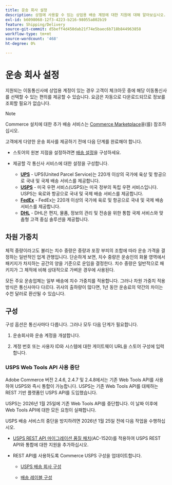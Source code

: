 ```yaml
---
title: 운송 회사 설정
description: 상점에 사용할 수 있는 상업용 배송 계정에 대한 지원에 대해 알아보십시오.
exl-id: b6098068-12f3-4223-b216-98055a802b19
feature: Shipping/Delivery
source-git-commit: d5beff4d450dab21f74e5baec6b718b844963858
workflow-type: tm+mt
source-wordcount: '468'
ht-degree: 0%

---
```


# 운송 회사 설정

지원되는 이동통신사에 상업용 계정이 있는 경우 고객이 체크아웃 중에 해당 이동통신사를 선택할 수 있는 편의를 제공할 수 있습니다. 요금은 자동으로 다운로드되므로 정보를 조회할 필요가 없습니다.

>[!NOTE]
>
>Commerce 설치에 대한 추가 배송 서비스는 [Commerce Marketplace](../getting-started/commerce-marketplace.md)을(를) 참조하십시오.

고객에게 다양한 운송 회사를 제공하기 전에 다음 단계를 완료해야 합니다.

- 스토어의 원본 지점을 설정하려면 [배송 설정](shipping-settings.md)을 구성하세요.

- 제공할 각 통신사 서비스에 대한 설정을 구성합니다.

   - [**UPS**](ups.md) - UPS(United Parcel Service)는 220개 이상의 국가에 육상 및 항공으로 국내 및 국제 배송 서비스를 제공합니다.
   - [**USPS**](usps.md) - 미국 우편 서비스(USPS)는 미국 정부의 독립 우편 서비스입니다. USPS는 육로와 항공으로 국내 및 국제 배송 서비스를 제공합니다.
   - [**FedEx**](fedex.md) - FedEx는 220개 이상의 국가에 육로 및 항공으로 국내 및 국제 배송 서비스를 제공합니다.
   - [**DHL**](dhl.md) - DHL은 편지, 물품, 정보의 관리 및 전송을 위한 통합 국제 서비스와 맞춤형 고객 중심 솔루션을 제공합니다.

## 차원 가중치

체적 중량이라고도 불리는 치수 중량은 중량과 포장 부피의 조합에 따라 운송 가격을 결정하는 일반적인 업계 관행입니다. 단순하게 보면, 치수 중량은 운송인의 화물 영역에서 패키지가 차지하는 공간의 양을 기준으로 운임을 결정한다. 치수 중량은 일반적으로 패키지가 그 체적에 비해 상대적으로 가벼운 경우에 사용된다.

모든 주요 운송업체는 일부 배송에 치수 가중치를 적용합니다. 그러나 차원 가중치 적용 방식은 통신사마다 다르다. 귀사의 출하량이 많다면, 1년 동안 운송료의 약간의 차이는 수천 달러로 환산될 수 있습니다.

## 구성

구성 옵션은 통신사마다 다릅니다. 그러나 모두 다음 단계가 필요합니다.

1. 운송회사와 운송 계정을 개설합니다.

1. 계정 번호 또는 사용자 ID와 시스템에 대한 게이트웨이 URL을 스토어 구성에 입력합니다.

### USPS Web Tools API 사용 중단

Adobe Commerce 버전 2.4.6, 2.4.7 및 2.4.8에서는 기존 Web Tools API를 사용하여 USPS와 즉시 통합이 가능합니다. USPS는 기존 Web Tools API를 대체하는 REST 기반 플랫폼인 USPS API를 도입했습니다.

USPS는 2026년 1월 25일에 기존 Web Tools API를 중단합니다. 이 날짜 이후에 Web Tools API에 대한 모든 요청이 실패합니다.

USPS 배송 서비스의 중단을 방지하려면 2026년 1월 25일 전에 다음 작업을 수행하십시오.

- [USPS REST API 마이그레이션 품질 패치](https://experienceleague.adobe.com/docs/commerce-knowledge-base/kb/troubleshooting/known-issues-patches-attached/usps-rest-api-migration-patch.html)&#x200B;(AC-1520)를 적용하여 USPS REST API와 통합에 대한 지원을 추가하십시오.

- REST API를 사용하도록 Commerce USPS 구성을 업데이트합니다.

   - [USPS 배송 회사 구성](usps.md)

   - [배송 레이블 구성](shipping-label-create.md)

